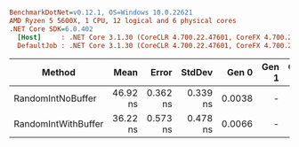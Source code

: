 ``` ini

BenchmarkDotNet=v0.12.1, OS=Windows 10.0.22621
AMD Ryzen 5 5600X, 1 CPU, 12 logical and 6 physical cores
.NET Core SDK=6.0.402
  [Host]     : .NET Core 3.1.30 (CoreCLR 4.700.22.47601, CoreFX 4.700.22.47602), X64 RyuJIT
  DefaultJob : .NET Core 3.1.30 (CoreCLR 4.700.22.47601, CoreFX 4.700.22.47602), X64 RyuJIT


```
|              Method |     Mean |    Error |   StdDev |  Gen 0 | Gen 1 | Gen 2 | Allocated |
|-------------------- |---------:|---------:|---------:|-------:|------:|------:|----------:|
|   RandomIntNoBuffer | 46.92 ns | 0.362 ns | 0.339 ns | 0.0038 |     - |     - |      64 B |
| RandomIntWithBuffer | 36.22 ns | 0.573 ns | 0.478 ns | 0.0066 |     - |     - |     111 B |
